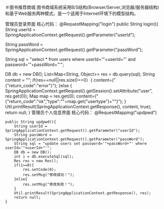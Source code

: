 ＃图书推荐商城
图书商城系统采用B/S结构(Browser/Server,浏览器/服务器结构)和基于Web服务两种模式，是一个适用于Internet环境下的模型结构。

管理员登录界面
核心代码：
@RequestMapping("login")
public String login(){
String userId = SpringApplicationContext.getRequest().getParameter("userId");

String passWord = SpringApplicationContext.getRequest().getParameter("passWord");
		
String sql = "select * from users where userId='"+userId+"' and password='"+passWord+"'";
	
DB db = new DB();
List<Map<String, Object>> res = db.query(sql);
String content = "";
if(res==null||res.size()==0）{
content=("{\"return_code\":\"error\"}");
}else
		{
			SpringApplicationContext.getRequest().getSession().setAttribute("user", res.get(0));
			Map map = res.get(0);
			content=("{\"return_code\":\"ok\",\"type\":\""+map.get("usertype")+"\"}");
		}
		Util.printResult(SpringApplicationContext.getResponse(), content, true);
		return null;
	}
管理员个人信息界面
核心代码：
@RequestMapping("updpwd")
	
	public String updpwd(){
		String userId = SpringApplicationContext.getRequest().getParameter("userId");
		String passWord = SpringApplicationContext.getRequest().getParameter("passWord");
		String sql = "update users set password='"+passWord+"' where userId='"+userId+"'";
		DB db = new DB();
		int i = db.executeSql(sql);
		Res res = new Res();
		if(i>=0){
			res.setCode(0);
			res.setMsg("修改成功！");
		}else{
			res.setMsg("修改失败！");
		}
		Util.printResult(SpringApplicationContext.getResponse(), res);
		return null;
	}

